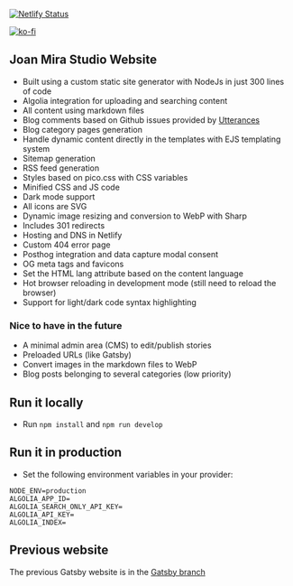 [![Netlify Status](https://api.netlify.com/api/v1/badges/206f3494-1d75-4366-9e5f-1f80fa6c2b6f/deploy-status)](https://app.netlify.com/sites/joanmira/deploys)

[![ko-fi](https://ko-fi.com/img/githubbutton_sm.svg)](https://ko-fi.com/P5P8D81J9)

## Joan Mira Studio Website

- Built using a custom static site generator with NodeJs in just 300 lines of code
- Algolia integration for uploading and searching content
- All content using markdown files
- Blog comments based on Github issues provided by [Utterances](https://utteranc.es/)
- Blog category pages generation
- Handle dynamic content directly in the templates with EJS templating system
- Sitemap generation
- RSS feed generation
- Styles based on pico.css with CSS variables
- Minified CSS and JS code
- Dark mode support
- All icons are SVG
- Dynamic image resizing and conversion to WebP with Sharp
- Includes 301 redirects
- Hosting and DNS in Netlify
- Custom 404 error page
- Posthog integration and data capture modal consent
- OG meta tags and favicons
- Set the HTML lang attribute based on the content language
- Hot browser reloading in development mode (still need to reload the browser)
- Support for light/dark code syntax highlighting

### Nice to have in the future

- A minimal admin area (CMS) to edit/publish stories
- Preloaded URLs (like Gatsby)
- Convert images in the markdown files to WebP
- Blog posts belonging to several categories (low priority)

## Run it locally

- Run `npm install` and `npm run develop`

## Run it in production

- Set the following environment variables in your provider:

```
NODE_ENV=production
ALGOLIA_APP_ID=
ALGOLIA_SEARCH_ONLY_API_KEY=
ALGOLIA_API_KEY=
ALGOLIA_INDEX=
```

## Previous website

The previous Gatsby website is in the [Gatsby branch](https://github.com/gazpachu/joanmira/tree/gatsby)